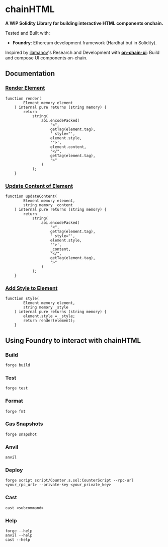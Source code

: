 # chainHTML

**A WIP Solidity Library for building interactive HTML components onchain.**

Tested and Built with:

- **Foundry**: Ethereum development framework (Hardhat but in Solidity).

Inspired by [ilamanov](https://github.com/ilamanov)'s Research and Development with **[on-chain-ui](https://github.com/ilamanov/on-chain-ui/tree/main)**: Build and compose UI components on-chain.

## Documentation

### [Render Element](src/HTML.sol#L18)

```solidity
function render(
        Element memory element
    ) internal pure returns (string memory) {
        return
            string(
                abi.encodePacked(
                    "<",
                    getTag(element.tag),
                    ' style="',
                    element.style,
                    '">',
                    element.content,
                    "</",
                    getTag(element.tag),
                    ">"
                )
            );
    }
```

### [Update Content of Element](src/HTML.sol#L37)

```solidity
function updateContent(
        Element memory element,
        string memory _content
    ) internal pure returns (string memory) {
        return
            string(
                abi.encodePacked(
                    "<",
                    getTag(element.tag),
                    ' style="',
                    element.style,
                    '">',
                    _content,
                    "</",
                    getTag(element.tag),
                    ">"
                )
            );
    }
```

### [Add Style to Element](src/HTML.sol#L57)

```solidity
function style(
        Element memory element,
        string memory _style
    ) internal pure returns (string memory) {
        element.style = _style;
        return render(element);
    }
```

## Using Foundry to interact with chainHTML

### Build

```shell
forge build
```

### Test

```shell
forge test
```

### Format

```shell
forge fmt
```

### Gas Snapshots

```shell
forge snapshot
```

### Anvil

```shell
anvil
```

### Deploy

```shell
forge script script/Counter.s.sol:CounterScript --rpc-url <your_rpc_url> --private-key <your_private_key>
```

### Cast

```shell
cast <subcommand>
```

### Help

```shell
forge --help
anvil --help
cast --help
```
